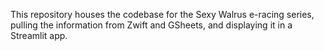 This repository houses the codebase for the Sexy Walrus e-racing series, pulling the information from Zwift and GSheets, and displaying it in a Streamlit app.
